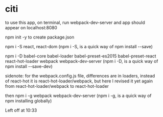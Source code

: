 # citi
to use this app, on terminal, run webpack-dev-server and app should appear on localhost:8080

npm init -y to create package.json

npm i -S react, react-dom    (npm i -S, is a quick way of npm install --save)

npm i -D babel-core babel-loader babel-preset-es2015 babel-preset-react react-hot-loader webpack webpack-dev-server                    (npm i -D, is a quick way of npm install --save-dev)

sidenote: for the webpack.config.js file, differences are in loaders, instead of react-hot it is react-hot-loader/webpack, but here I revised it yet again from react-hot-loader/webpack to react-hot-loader

then npm i -g webpack webpack-dev-server (npm i -g, is a quick way of npm installing globally)



Left off at 10:33
